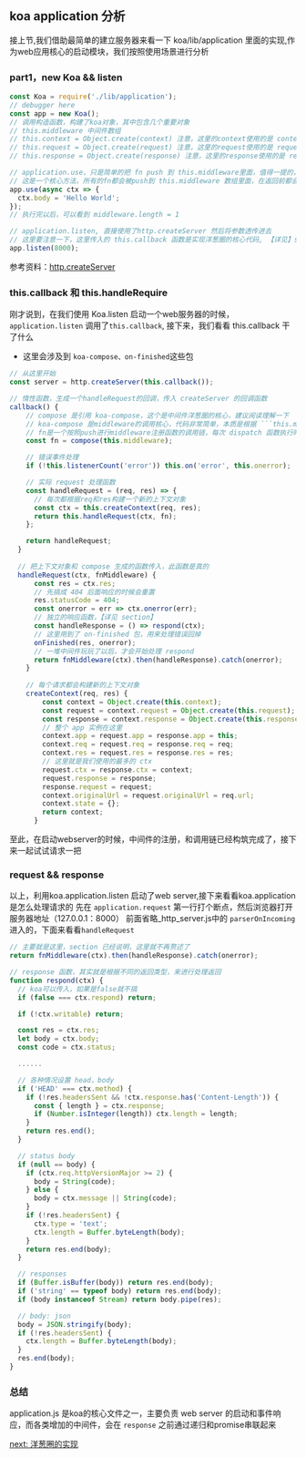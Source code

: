 ## koa application 分析
接上节,我们借助最简单的建立服务器来看一下 koa/lib/application 里面的实现,作为web应用核心的启动模块，我们按照使用场景进行分析

### part1，new Koa && listen
```javascript 1.8
const Koa = require('./lib/application');
// debugger here
const app = new Koa();
// 调用构造函数，构建了koa对象，其中包含几个重要对象
// this.middleware 中间件数组
// this.context = Object.create(context) 注意，这里的context使用的是 context.js 返回的对象
// this.request = Object.create(request) 注意，这里的request使用的是 request.js 返回的对象
// this.response = Object.create(response) 注意，这里的response使用的是 response.js 返回的对象

// application.use，只是简单的把 fn push 到 this.middleware里面，值得一提的，这里有一个 convert函数，用于兼容 Generator 的写法
// 这是一个核心方法，所有的fn都会被push到 this.middleware 数组里面，在返回前都会调用
app.use(async ctx => {
  ctx.body = 'Hello World';
});
// 执行完以后，可以看到 middleware.length = 1

// application.listen, 直接使用了http.createServer 然后将参数透传进去
// 这里要注意一下，这里传入的 this.callback 函数是实现洋葱圈的核心代码, 【详见】setion2
app.listen(8000);
```
参考资料：[http.createServer](http://nodejs.cn/api/http.html#http_http_createserver_options_requestlistener)

### this.callback 和 this.handleRequire
刚才说到，在我们使用 Koa.listen 启动一个web服务器的时候，```application.listen``` 调用了```this.callback```,
接下来，我们看看 this.callback 干了什么
* 这里会涉及到 ```koa-compose、on-finished```这些包
```javascript 1.8
// 从这里开始
const server = http.createServer(this.callback());

// 惰性函数，生成一个handleRequest的回调，传入 createServer 的回调函数
callback() {
    // compose 是引用 koa-compose，这个是中间件洋葱圈的核心，建议阅读理解一下
    // koa-compose 是middleware的调用核心，代码非常简单，本质是根据 ```this.middleware``` 依照array push顺序进行递归调用，这里包装了promise保证异步
    // fn是一个按照push进行middleware注册函数的调用链，每次 dispatch 函数执行时通过 next 来实现俄罗斯套娃，所以这里注册 middleware 的顺序很重要
    const fn = compose(this.middleware);

    // 错误事件处理
    if (!this.listenerCount('error')) this.on('error', this.onerror);

    // 实际 request 处理函数
    const handleRequest = (req, res) => {
      // 每次都根据req和res构建一个新的上下文对象 
      const ctx = this.createContext(req, res);
      return this.handleRequest(ctx, fn);
    };

    return handleRequest;
  }
  
  // 把上下文对象和 compose 生成的函数传入，此函数是真的
  handleRequest(ctx, fnMiddleware) {
      const res = ctx.res;
      // 先搞成 404 后面响应的时候会重置
      res.statusCode = 404;
      const onerror = err => ctx.onerror(err);
      // 独立的响应函数，【详见 section】
      const handleResponse = () => respond(ctx);
      // 这里用到了 on-finished 包，用来处理错误回掉
      onFinished(res, onerror);
      // 一堆中间件玩玩了以后，才会开始处理 respond
      return fnMiddleware(ctx).then(handleResponse).catch(onerror);
    }
    
    // 每个请求都会构建新的上下文对象
    createContext(req, res) {
        const context = Object.create(this.context);
        const request = context.request = Object.create(this.request);
        const response = context.response = Object.create(this.response);
        // 整个 app 实例在这里
        context.app = request.app = response.app = this;
        context.req = request.req = response.req = req;
        context.res = request.res = response.res = res;
        // 这里就是我们使用的最多的 ctx
        request.ctx = response.ctx = context;
        request.response = response;
        response.request = request;
        context.originalUrl = request.originalUrl = req.url;
        context.state = {};
        return context;
      }
```
至此，在启动webserver的时候，中间件的注册，和调用链已经构筑完成了，接下来一起试试请求一把

### request && response
以上，利用koa.application.listen 启动了web server,接下来看看koa.application是怎么处理请求的
先在 ```application.request``` 第一行打个断点，然后浏览器打开 服务器地址（127.0.0.1：8000）
前面省略_http_server.js中的 ```parserOnIncoming``` 进入的，下面来看看```handleRequest```

```javascript 1.8
// 主要就是这里，section 已经说明，这里就不再赘述了
return fnMiddleware(ctx).then(handleResponse).catch(onerror);

// response 函数，其实就是根据不同的返回类型，来进行处理返回
function respond(ctx) {
  // koa可以传入，如果是false就不搞
  if (false === ctx.respond) return;

  if (!ctx.writable) return;

  const res = ctx.res;
  let body = ctx.body;
  const code = ctx.status;

  ......

  // 各种情况设置 head，body
  if ('HEAD' === ctx.method) {
    if (!res.headersSent && !ctx.response.has('Content-Length')) {
      const { length } = ctx.response;
      if (Number.isInteger(length)) ctx.length = length;
    }
    return res.end();
  }

  // status body
  if (null == body) {
    if (ctx.req.httpVersionMajor >= 2) {
      body = String(code);
    } else {
      body = ctx.message || String(code);
    }
    if (!res.headersSent) {
      ctx.type = 'text';
      ctx.length = Buffer.byteLength(body);
    }
    return res.end(body);
  }

  // responses
  if (Buffer.isBuffer(body)) return res.end(body);
  if ('string' == typeof body) return res.end(body);
  if (body instanceof Stream) return body.pipe(res);

  // body: json
  body = JSON.stringify(body);
  if (!res.headersSent) {
    ctx.length = Buffer.byteLength(body);
  }
  res.end(body);
}

```

### 总结
application.js 是koa的核心文件之一，主要负责 web server 的启动和事件响应，而各类增加的中间件，会在 ```response``` 之前通过递归和promise串联起来

[next: 洋葱圈的实现](./compose.md)

